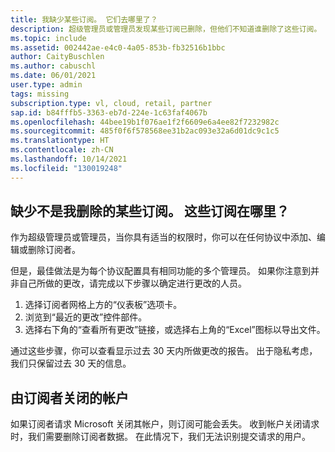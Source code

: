 ```yaml
---
title: 我缺少某些订阅。 它们去哪里了？
description: 超级管理员或管理员发现某些订阅已删除，但他们不知道谁删除了这些订阅。
ms.topic: include
ms.assetid: 002442ae-e4c0-4a05-853b-fb32516b1bbc
author: CaityBuschlen
ms.author: cabuschl
ms.date: 06/01/2021
user.type: admin
tags: missing
subscription.type: vl, cloud, retail, partner
sap.id: b84fffb5-3363-eb7d-224e-1c63faf4067b
ms.openlocfilehash: 44bee19b1f076ae1f2f6609e6a4ee82f7232982c
ms.sourcegitcommit: 485f0f6f578568ee31b2ac093e32a6d01dc9c1c5
ms.translationtype: HT
ms.contentlocale: zh-CN
ms.lasthandoff: 10/14/2021
ms.locfileid: "130019248"
---
```

## <a name="some-subscriptions-are-missing-that-i-didnt-delete-where-did-the-subscriptions-go"></a>缺少不是我删除的某些订阅。 这些订阅在哪里？
作为超级管理员或管理员，当你具有适当的权限时，你可以在任何协议中添加、编辑或删除订阅者。 

但是，最佳做法是为每个协议配置具有相同功能的多个管理员。 如果你注意到并非自己所做的更改，请完成以下步骤以确定进行更改的人员。

1. 选择订阅者网格上方的“仪表板”选项卡。
2. 浏览到“最近的更改”控件部件。
3. 选择右下角的“查看所有更改”链接，或选择右上角的“Excel”图标以导出文件。

通过这些步骤，你可以查看显示过去 30 天内所做更改的报告。 出于隐私考虑，我们只保留过去 30 天的信息。

## <a name="account-closed-by-subscriber"></a>由订阅者关闭的帐户 
如果订阅者请求 Microsoft 关闭其帐户，则订阅可能会丢失。 收到帐户关闭请求时，我们需要删除订阅者数据。 在此情况下，我们无法识别提交请求的用户。 